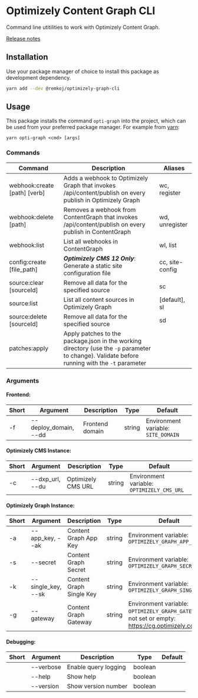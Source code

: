 # Optimizely Content Graph CLI
Command line utitilities to work with Optimizely Content Graph.

[Release notes](https://github.com/remkoj/optimizely-dxp-clients/releases)

## Installation
Use your package manager of choice to install this package as development dependency. 

```bash
yarn add --dev @remkoj/optimizely-graph-cli
```

## Usage
This package installs the command `opti-graph` into the project, which can be used from your preferred package manager. For example from [yarn](https://yarnpkg.com/):

`yarn opti-graph <cmd> [args]`

### Commands
| Command | Description | Aliases |
| --- | --- | --- |
| webhook:create [path] [verb] |  Adds a webhook to Optimizely Graph that invokes /api/content/publish on every publish in Optimizely Graph | wc, register |
| webhook:delete [path] | Removes a webhook from ContentGraph that invokes /api/content/publish on every publish in ContentGraph | wd, unregister |
| webhook:list | List all webhooks in ContentGraph | wl, list |
| config:create [file_path] | ***Optimizely CMS 12 Only***: Generate a static site configuration file | cc, site-config |
| source:clear [sourceId] | Remove all data for the specified source | sc |
| source:list | List all content sources in Optimizely Graph | [default], sl |
| source:delete [sourceId] | Remove all data for the specified source | sd |
| patches:apply | Apply patches to the package.json in the working directory (use the `-p` parameter to change). Validate before running with the `-t` parameter |  |

### Arguments
#### Frontend:
| Short | Argument | Description | Type | Default |
| --- | --- | --- | --- | --- |
| -f | --deploy_domain, --dd |  Frontend domain | string | Environment variable: `SITE_DOMAIN` |

#### Optimizely CMS Instance:
| Short | Argument | Description | Type | Default |
| --- | --- | --- | --- | --- |
| -c | --dxp_url, --du |  Optimizely CMS URL | string | Environment variable: `OPTIMIZELY_CMS_URL` |

#### Optimizely Graph Instance:
| Short | Argument | Description | Type | Default |
| --- | --- | --- | --- | --- |
| -a | --app_key, --ak | Content Graph App Key | string | Environment variable: `OPTIMIZELY_GRAPH_APP_KEY` |
| -s | --secret | Content Graph Secret | string | Environment variable: `OPTIMIZELY_GRAPH_SECRET` |
| -k | --single_key, --sk | Content Graph Single Key | string | Environment variable: `OPTIMIZELY_GRAPH_SINGLE_KEY` |
| -g | --gateway | Content Graph Gateway | string | Environment variable: `OPTIMIZELY_GRAPH_GATEWAY`, if not set or empty: https://cg.optimizely.com |

#### Debugging:
| Short | Argument | Description | Type | Default |
| --- | --- | --- | --- | --- |
| | --verbose | Enable query logging | boolean | |
| | --help | Show help | boolean | |
| | --version | Show version number | boolean | |